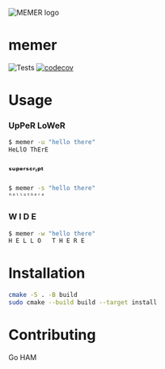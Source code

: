 ![MEMER logo](images/logo.png)

# memer
![Tests](https://github.com/iwishiwasaneagle/memer/workflows/Tests/badge.svg) [![codecov](https://codecov.io/gh/iwishiwasaneagle/memer/branch/master/graph/badge.svg?token=970I6T4QV0)](https://codecov.io/gh/iwishiwasaneagle/memer)

# Usage
### UpPeR LoWeR 
```bash
$ memer -u "hello there"
HeLlO ThErE
```
### ˢᵘᵖᵉʳˢᶜʳᶦᵖᵗ
```bash
$ memer -s "hello there"
ʰᵉˡˡᵒᵗʰᵉʳᵉ
```
### W I D E
```bash
$ memer -w "hello there"
H E L L O   T H E R E
```

# Installation

```bash
cmake -S . -B build
sudo cmake --build build --target install
```

# Contributing

Go HAM
